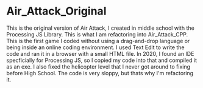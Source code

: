 # Air_Attack_Original
This is the original version of Air Attack, I created in middle school with the Processing JS Library. This is what I am refactoring into Air_Attack_CPP.
This is the first game I coded without using a drag-and-drop language or being inside an online coding environment. I used Text Edit to write the code and ran it in a browser with a small HTML file. In 2020, I found an IDE specficially for Processing JS, so I copied my code into that and compiled it as an exe. I also fixed the helicopter level that I never got around to fixing before High School. The code is very sloppy, but thats why I'm refactoring it. 
